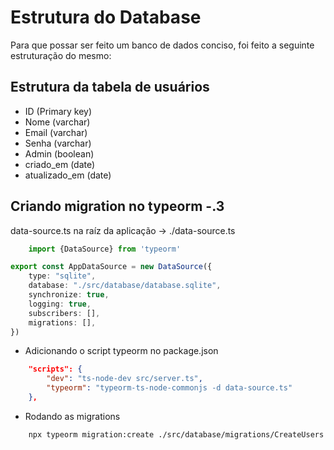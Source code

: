 # Estrutura do Database
Para que possar ser feito um banco de dados conciso, foi feito a seguinte estruturação do mesmo:

## Estrutura da tabela de usuários
-   ID (Primary key)
-   Nome (varchar)
-   Email (varchar)
-   Senha (varchar)
-   Admin (boolean)
-   criado_em (date)
-   atualizado_em (date)

## Criando migration no typeorm -.3
data-source.ts na raíz da aplicação -> ./data-source.ts
```ts
    import {DataSource} from 'typeorm'

export const AppDataSource = new DataSource({
    type: "sqlite",
    database: "./src/database/database.sqlite",
    synchronize: true,
    logging: true,
    subscribers: [],
    migrations: [],
})
```
-   Adicionando o script typeorm no package.json
```json
    "scripts": {
        "dev": "ts-node-dev src/server.ts",
        "typeorm": "typeorm-ts-node-commonjs -d data-source.ts"
    },
```

-   Rodando as migrations
```
    npx typeorm migration:create ./src/database/migrations/CreateUsers
``` 